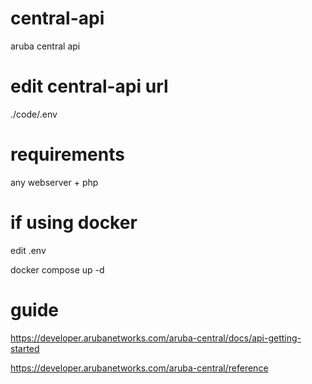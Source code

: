 # central-api
aruba central api



# edit central-api url
./code/.env



# requirements
any webserver + php



# if using docker
edit .env

docker compose up -d



# guide
https://developer.arubanetworks.com/aruba-central/docs/api-getting-started

https://developer.arubanetworks.com/aruba-central/reference